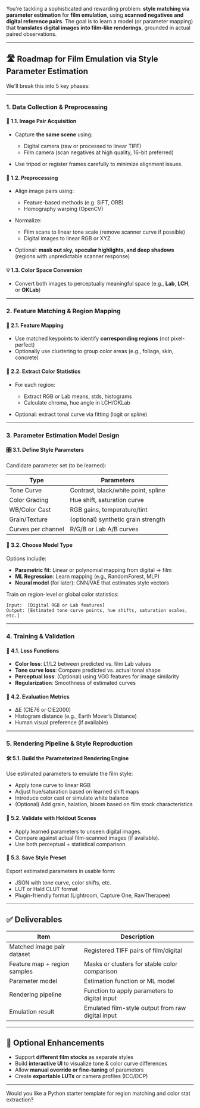 You're tackling a sophisticated and rewarding problem: **style matching via parameter estimation** for **film emulation**, using **scanned negatives and digital reference pairs**. The goal is to learn a model (or parameter mapping) that **translates digital images into film-like renderings**, grounded in actual paired observations.

---

## 🛣️ **Roadmap for Film Emulation via Style Parameter Estimation**

We'll break this into 5 key phases:

---

### **1. Data Collection & Preprocessing**

#### 📸 1.1. Image Pair Acquisition

* Capture **the same scene** using:

  * Digital camera (raw or processed to linear TIFF)
  * Film camera (scan negatives at high quality, 16-bit preferred)
* Use tripod or register frames carefully to minimize alignment issues.

#### 🧹 1.2. Preprocessing

* Align image pairs using:

  * Feature-based methods (e.g. SIFT, ORB)
  * Homography warping (OpenCV)
* Normalize:

  * Film scans to linear tone scale (remove scanner curve if possible)
  * Digital images to linear RGB or XYZ
* Optional: **mask out sky, specular highlights, and deep shadows** (regions with unpredictable scanner response)

#### 💡 1.3. Color Space Conversion

* Convert both images to perceptually meaningful space (e.g., **Lab**, **LCH**, or **OKLab**)

---

### **2. Feature Matching & Region Mapping**

#### 🧭 2.1. Feature Mapping

* Use matched keypoints to identify **corresponding regions** (not pixel-perfect)
* Optionally use clustering to group color areas (e.g., foliage, skin, concrete)

#### 🧪 2.2. Extract Color Statistics

* For each region:

  * Extract RGB or Lab means, stds, histograms
  * Calculate chroma, hue angle in LCH/OKLab
* Optional: extract tonal curve via fitting (logit or spline)

---

### **3. Parameter Estimation Model Design**

#### 🎛️ 3.1. Define Style Parameters

Candidate parameter set (to be learned):

| Type               | Parameters                          |
| ------------------ | ----------------------------------- |
| Tone Curve         | Contrast, black/white point, spline |
| Color Grading      | Hue shift, saturation curve         |
| WB/Color Cast      | RGB gains, temperature/tint         |
| Grain/Texture      | (optional) synthetic grain strength |
| Curves per channel | R/G/B or Lab A/B curves             |

#### 🤖 3.2. Choose Model Type

Options include:

* **Parametric fit**: Linear or polynomial mapping from digital → film
* **ML Regression**: Learn mapping (e.g., RandomForest, MLP)
* **Neural model** (for later): CNN/VAE that estimates style vectors

Train on region-level or global color statistics:

```text
Input:  [Digital RGB or Lab features]
Output: [Estimated tone curve points, hue shifts, saturation scales, etc.]
```

---

### **4. Training & Validation**

#### 🧠 4.1. Loss Functions

* **Color loss**: L1/L2 between predicted vs. film Lab values
* **Tone curve loss**: Compare predicted vs. actual tonal shape
* **Perceptual loss**: (Optional) using VGG features for image similarity
* **Regularization**: Smoothness of estimated curves

#### 🧪 4.2. Evaluation Metrics

* ΔE (CIE76 or CIE2000)
* Histogram distance (e.g., Earth Mover’s Distance)
* Human visual preference (if available)

---

### **5. Rendering Pipeline & Style Reproduction**

#### 🛠️ 5.1. Build the Parameterized Rendering Engine

Use estimated parameters to emulate the film style:

* Apply tone curve to linear RGB
* Adjust hue/saturation based on learned shift maps
* Introduce color cast or simulate white balance
* (Optional) Add grain, halation, bloom based on film stock characteristics

#### 🧪 5.2. Validate with Holdout Scenes

* Apply learned parameters to unseen digital images.
* Compare against actual film-scanned images (if available).
* Use both perceptual + statistical comparison.

#### 🎨 5.3. Save Style Preset

Export estimated parameters in usable form:

* JSON with tone curve, color shifts, etc.
* LUT or Hald CLUT format
* Plugin-friendly format (Lightroom, Capture One, RawTherapee)

---

## ✅ Deliverables

| Item                         | Description                                       |
| ---------------------------- | ------------------------------------------------- |
| Matched image pair dataset   | Registered TIFF pairs of film/digital             |
| Feature map + region samples | Masks or clusters for stable color comparison     |
| Parameter model              | Estimation function or ML model                   |
| Rendering pipeline           | Function to apply parameters to digital input     |
| Emulation result             | Emulated film-style output from raw digital input |

---

## 📌 Optional Enhancements

* Support **different film stocks** as separate styles
* Build **interactive UI** to visualize tone & color curve differences
* Allow **manual override or fine-tuning** of parameters
* Create **exportable LUTs** or camera profiles (ICC/DCP)

---

Would you like a Python starter template for region matching and color stat extraction?
